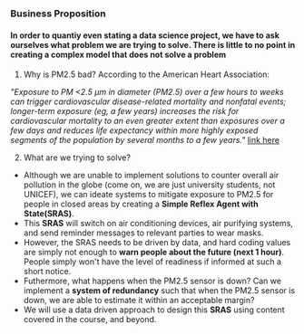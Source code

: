 ### Business Proposition
#### In order to quantiy even stating a data science project, we have to ask ourselves what problem we are trying to solve. There is little to no point in creating a complex model that **does not** solve a problem

1. Why is PM2.5 bad?
According to the American Heart Association:

*"Exposure to PM <2.5 μm in diameter (PM2.5) over a few hours to weeks can trigger cardiovascular disease-related mortality and nonfatal events; longer-term exposure (eg, a few years) increases the risk for cardiovascular mortality to an even greater extent than exposures over a few days and reduces life expectancy within more highly exposed segments of the population by several months to a few years."*
<a href="https://blissair.com/what-is-pm-2-5.htm">link here</a>

2. What are we trying to solve?
- Although we are unable to implement solutions to counter overall air pollution in the globe (come on, we are just university students, not UNICEF), we can ideate systems to mitigate exposure to PM2.5 for people in closed areas by creating a **Simple Reflex Agent with State(SRAS)**.
- This **SRAS** will switch on air conditioning devices, air purifying systems, and send reminder messages to relevant parties to wear masks.
- However, the SRAS needs to be driven by data, and hard coding values are simply not enough to **warn people about the future (next 1 hour)**. People simply won't have the level of readiness if informed at such a short notice.
- Futhermore, what happens when the PM2.5 sensor is down? Can we implement a **system of redundancy** such that when the PM2.5 sensor is down, we are able to estimate it within an acceptable margin?
- We will use a data driven approach to design this **SRAS** using content covered in the course, and beyond.